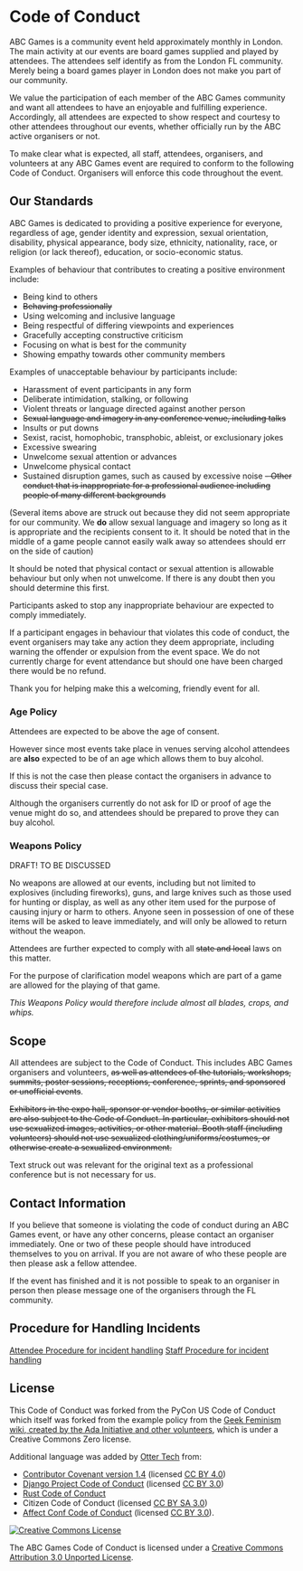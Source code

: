 # Code of Conduct

ABC Games is a community event held approximately monthly in London. The main activity at our events are board games supplied and played by attendees. The attendees self identify as from the London FL community. Merely being a board games player in London does not make you part of our community.

We value the participation of each member of the ABC Games community and want all attendees to have an enjoyable and fulfilling experience. Accordingly, all attendees are expected to show respect and courtesy to other attendees throughout our events, whether officially run by the ABC active organisers or not.

To make clear what is expected, all staff, attendees, organisers, and volunteers at any ABC Games event are required to conform to the following Code of Conduct. Organisers will enforce this code throughout the event.

## Our Standards

ABC Games is dedicated to providing a positive experience for everyone, regardless of age, gender identity and expression, sexual orientation, disability, physical appearance, body size, ethnicity, nationality, race, or religion (or lack thereof), education, or socio-economic status.

Examples of behaviour that contributes to creating a positive environment include:

- Being kind to others
- ~~Behaving professionally~~
- Using welcoming and inclusive language
- Being respectful of differing viewpoints and experiences
- Gracefully accepting constructive criticism
- Focusing on what is best for the community
- Showing empathy towards other community members

Examples of unacceptable behaviour by participants include:

- Harassment of event participants in any form
- Deliberate intimidation, stalking, or following
- Violent threats or language directed against another person
- ~~Sexual language and imagery in any conference venue, including talks~~
- Insults or put downs
- Sexist, racist, homophobic, transphobic, ableist, or exclusionary jokes
- Excessive swearing
- Unwelcome sexual attention or advances
- Unwelcome physical contact
- Sustained disruption games, such as caused by excessive noise
~~- Other conduct that is inappropriate for a professional audience including people of many different backgrounds~~

(Several items above are struck out because they did not seem appropriate for our community. We **do** allow sexual language and imagery so long as it is appropriate and the recipients consent to it. It should be noted that in the middle of a game people cannot easily walk away so attendees should err on the side of caution)

It should be noted that physical contact or sexual attention is allowable behaviour but only when not unwelcome. If there is any doubt then you should determine this first. 

Participants asked to stop any inappropriate behaviour are expected to comply immediately.

If a participant engages in behaviour that violates this code of conduct, the event organisers may take any action they deem appropriate, including warning the offender or expulsion from the event space. We do not currently charge for event attendance but should one have been charged there would be no refund.

Thank you for helping make this a welcoming, friendly event for all.

### Age Policy

Attendees are expected to be above the age of consent. 

However since most events take place in venues serving alcohol attendees are **also** expected to be of an age which allows them to buy alcohol. 

If this is not the case then please contact the organisers in advance to discuss their special case. 

Although the organisers currently do not ask for ID or proof of age the venue might do so, and attendees should be prepared to prove they can buy alcohol. 

### Weapons Policy

DRAFT! TO BE DISCUSSED

No weapons are allowed at our events, including but not limited to explosives (including fireworks), guns, and large knives such as those used for hunting or display, as well as any other item used for the purpose of causing injury or harm to others. Anyone seen in possession of one of these items will be asked to leave immediately, and will only be allowed to return without the weapon.

Attendees are further expected to comply with all ~~state and local~~ laws on this matter.

For the purpose of clarification model weapons which are part of a game are allowed for the playing of that game. 

*This Weapons Policy would therefore include almost all blades, crops, and whips.* 

## Scope

All attendees are subject to the Code of Conduct. This includes ABC Games organisers and volunteers, ~~as well as attendees of the tutorials, workshops, summits, poster sessions, receptions, conference, sprints, and sponsored or unofficial events~~.

~~Exhibitors in the expo hall, sponsor or vendor booths, or similar activities are also subject to the Code of Conduct. In particular, exhibitors should not use sexualized images, activities, or other material. Booth staff (including volunteers) should not use sexualized clothing/uniforms/costumes, or otherwise create a sexualized environment.~~

Text struck out was relevant for the original text as a professional conference but is not necessary for us. 

## Contact Information

If you believe that someone is violating the code of conduct during an ABC Games event, or have any other concerns, please contact an organiser immediately. One or two of these people should have introduced themselves to you on arrival. If you are not aware of who these people are then please ask a fellow attendee. 

If the event has finished and it is not possible to speak to an organiser in person then please message one of the organisers through the FL community. 



## Procedure for Handling Incidents

[Attendee Procedure for incident handling](https://us.pycon.org/2018/about/code-of-conduct/attendee-procedure/)
[Staff Procedure for incident handling](https://us.pycon.org/2018/about/code-of-conduct/staff-procedure/)

## License

This Code of Conduct was forked from the PyCon US Code of Conduct which itself was forked from the example policy from the [Geek Feminism wiki, created by the Ada Initiative and other volunteers](http://geekfeminism.wikia.com/wiki/Conference_anti-harassment/Policy), which is under a Creative Commons Zero license.

Additional language was added by [Otter Tech](https://otter.technology/) from:

- [Contributor Covenant version 1.4](https://www.contributor-covenant.org/version/1/4/code-of-conduct) (licensed [CC BY 4.0](https://github.com/ContributorCovenant/contributor_covenant/blob/master/LICENSE.md))
- [Django Project Code of Conduct](https://www.djangoproject.com/conduct/) (licensed [CC BY 3.0](http://creativecommons.org/licenses/by-sa/3.0/))
- [Rust Code of Conduct](https://www.rust-lang.org/en-US/conduct.html)
- Citizen Code of Conduct (licensed [CC BY SA 3.0](http://creativecommons.org/licenses/by-sa/3.0/))
- [Affect Conf Code of Conduct](https://affectconf.com/coc/) (licensed [CC BY 3.0](http://creativecommons.org/licenses/by-sa/3.0/)).

[![Creative Commons License](http://i.creativecommons.org/l/by/3.0/88x31.png)](http://creativecommons.org/licenses/by/3.0/)

The ABC Games Code of Conduct is licensed under a [Creative Commons Attribution 3.0 Unported License](http://creativecommons.org/licenses/by/3.0/).
<!--stackedit_data:
eyJoaXN0b3J5IjpbNzU3OTU2NzI2LC0xMzcwMTk1OTc1LDIwMj
g0Mjk3MjMsMTAwNzg4MDMyNV19
-->